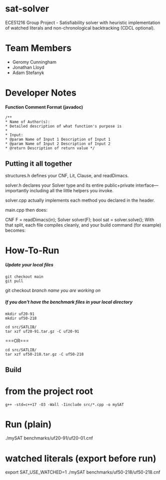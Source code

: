 # sat-solver
ECE51216 Group Project - Satisfiability solver with heuristic implementation of watched literals and non-chronological backtracking (CDCL optional).

# Team Members
* Geromy Cunningham
* Jonathan Lloyd
* Adam Stefanyk

# Developer Notes
#### Function Comment Format (javadoc)
```text
/**
* Name of Author(s):
* Detailed description of what function's purpose is
*
* Input:
* @param Name of Input 1 Description of Input 1
* @param Name of Input 2 Description of Input 2
* @return Description of return value */
```
## Putting it all together
structures.h defines your CNF, Lit, Clause, and readDimacs.

solver.h declares your Solver type and its entire public+private interface—importantly including all the little helpers you invoke.

solver.cpp actually implements each method you declared in the header.

main.cpp then does:

CNF F = readDimacs(in);
Solver solver(F);
bool sat = solver.solve();
With that split, each file compiles cleanly, and your build command (for example) becomes:


# How-To-Run
##### Update your local files
```text
git checkout main
git pull
```
git checkout *branch name you are working on*

##### If you don't have the benchmark files in your local directory
```text
mkdir uf20-91
mkdir uf50-218
```
```text
cd src/SATLIB/
tar xzf uf20-91.tar.gz -C uf20-91
```
===OR===
```text
cd src/SATLIB/
tar xzf uf50-218.tar.gz -C uf50-218
```
## Build
# from the project root
```text
g++ -std=c++17 -O3 -Wall -Iinclude src/*.cpp -o mySAT
```

# Run (plain)
./mySAT benchmarks/uf20-91/uf20-01.cnf

# watched literals (export before run)
export SAT_USE_WATCHED=1
./mySAT benchmarks/uf50-218/uf50-218.cnf
